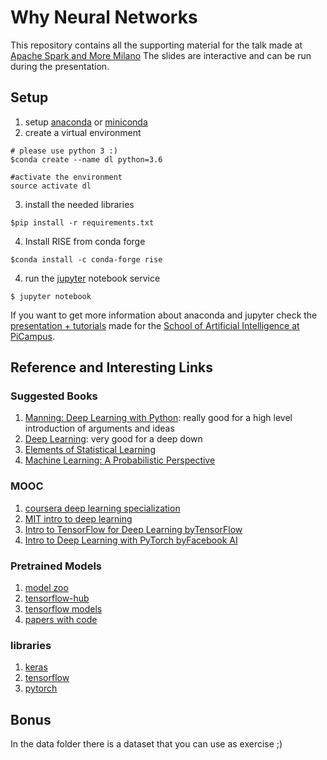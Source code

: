 # Why Neural Networks

This repository contains all the supporting material for the talk made at [Apache Spark and More Milano](https://www.meetup.com/Spark-More-Milano/)
The slides are interactive and can be run during the presentation.

## Setup

1. setup [anaconda](https://www.anaconda.com/download/#linux) or [miniconda](https://conda.io/miniconda.html)
2. create a virtual environment
  ```
  # please use python 3 :)
  $conda create --name dl python=3.6

  #activate the environment
  source activate dl
  ```
3. install the needed libraries
  ```
  $pip install -r requirements.txt
  ```

4. Install RISE from conda forge
  ```
  $conda install -c conda-forge rise
  ```

4. run the [jupyter](http://jupyter.org/) notebook service
  ```
  $ jupyter notebook
  ```

If you want to get more information about anaconda and jupyter check the [presentation + tutorials](https://github.com/fabiofumarola/anaconda_jupyter_tutorial) made for the [School of Artificial Intelligence at PiCampus](http://picampus-school.com/).

## Reference and Interesting Links

### Suggested Books

1. [Manning: Deep Learning with Python](https://www.manning.com/books/deep-learning-with-python): really good for a high level introduction of arguments and ideas
2. [Deep Learning](http://www.deeplearningbook.org/): very good for a deep down
3. [Elements of Statistical Learning](https://web.stanford.edu/~hastie/Papers/ESLII.pdf)
4. [Machine Learning: A Probabilistic Perspective](https://doc.lagout.org/science/Artificial%20Intelligence/Machine%20learning/Machine%20Learning_%20A%20Probabilistic%20Perspective%20%5BMurphy%202012-08-24%5D.pdf)

### MOOC

1. [coursera deep learning specialization](https://www.coursera.org/specializations/deep-learning)
2. [MIT intro to deep learning](http://introtodeeplearning.com/index.html)
3. [Intro to TensorFlow for Deep Learning byTensorFlow](https://eu.udacity.com/course/intro-to-tensorflow-for-deep-learning--ud187)
4. [Intro to Deep Learning with PyTorch byFacebook AI](https://www.udacity.com/course/deep-learning-pytorch--ud188)

### Pretrained Models

1. [model zoo](https://modelzoo.co/)
2. [tensorflow-hub](https://www.tensorflow.org/hub/)
3. [tensorflow models](https://github.com/tensorflow/models)
4. [papers with code](https://paperswithcode.com/)

### libraries

1. [keras](https://keras.io/)
1. [tensorflow](https://www.tensorflow.org/)
2. [pytorch](https://pytorch.org/)


## Bonus

In the data folder there is a dataset that you can use as exercise ;)
